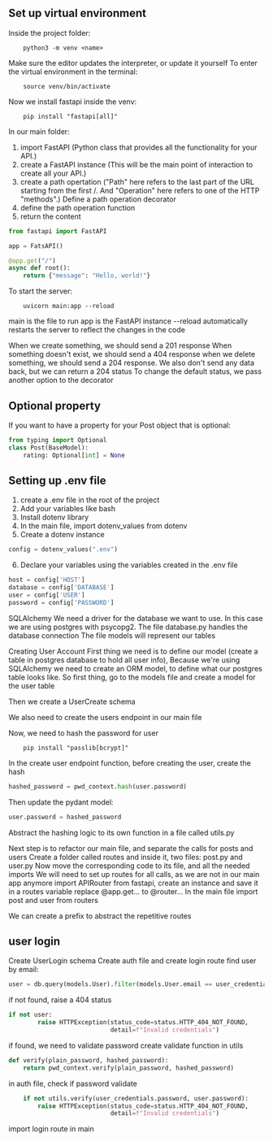 ## Set up virtual environment
Inside the project folder:
```
    python3 -m venv <name>
```
Make sure the editor updates the interpreter, or update it yourself
To enter the virtual environment in the terminal:
```
    source venv/bin/activate
```
Now we install fastapi inside the venv:
```
    pip install "fastapi[all]"
```
In our main folder:
1. import FastAPI (Python class that provides all the functionality for your API.)
2. create a FastAPI instance (This will be the main point of interaction to create all your API.)
3. create a path opertation ("Path" here refers to the last part of the URL starting from the first /. And "Operation" here refers to one of the HTTP "methods".)
Define a path operation decorator
4. define the path operation function
5. return the content

```python
from fastapi import FastAPI

app = FatsAPI()

@app.get("/")
async def root():
    return {"message": "Hello, world!"}
```

To start the server:
```
    uvicorn main:app --reload
```
main is the file to run
app is the FastAPI instance
--reload automatically restarts the server to reflect the changes in the code

When we create something, we should send a 201 response
When something doesn't exist, we should send a 404 response
when we delete something, we should send a 204 response. We also don't send any data back, but we can return a 204 status
To change the default status, we pass another option to the decorator


## Optional property
If you want to have a property for your Post object that is optional:
```python
from typing import Optional
class Post(BaseModel):
    rating: Optional[int] = None
```

## Setting up .env file
1. create a .env file in the root of the project
2. Add your variables like bash
3. Install dotenv library
4. In the main file, import dotenv_values from dotenv
5. Create a dotenv instance

```python
config = dotenv_values(".env")
```
6. Declare your variables using the variables created in the .env file

```python
host = config['HOST']
database = config['DATABASE']
user = config['USER']
password = config['PASSWORD']
```

SQLAlchemy
We need a driver for the database we want to use. In this case we are using postgres with psycopg2.
The file database.py handles the database connection
The file models will represent our tables

Creating User Account
First thing we need is to define our model (create a table in postgres database to hold all user info),
Because we're using SQLAlchemy we need to create an ORM model, to define what our postgres table looks like.
So first thing, go to the models file and create a model for the user table

Then we create a UserCreate schema

We also need to create the users endpoint in our main file

Now, we need to hash the password for user
```
    pip install "passlib[bcrypt]"
```
In the create user endpoint function, before creating the user, create the hash
```python
hashed_password = pwd_context.hash(user.password)
```
Then update the pydant model:
```python
user.password = hashed_password
```

Abstract the hashing logic to its own function in a file called utils.py

Next step is to refactor our main file, and separate the calls for posts and users
Create a folder called routes and inside it, two files: post.py and user.py
Now move the corresponding code to its file, and all the needed imports
We will need to set up routes for all calls, as we are not in our main app anymore
import APIRouter from fastapi, create an instance and save it in a routes variable
replace @app.get... to @router...
In the main file import post and user from routers

We can create a prefix to abstract the repetitive routes

## user login
Create UserLogin schema
Create auth file and create login route
find user by email:
```python
user = db.query(models.User).filter(models.User.email == user_credentials.email).first()
```
if not found, raise a 404 status
```python
if not user:
        raise HTTPException(status_code=status.HTTP_404_NOT_FOUND,
                            detail=f"Invalid credentials")
```
if found, we need to validate password
create validate function in utils
```python
def verify(plain_password, hashed_password):
    return pwd_context.verify(plain_password, hashed_password)
```
in auth file, check if password validate
```python
    if not utils.verify(user_credentials.password, user.password):
        raise HTTPException(status_code=status.HTTP_404_NOT_FOUND,
                            detail=f"Invalid credentials")
```
import login route in main

